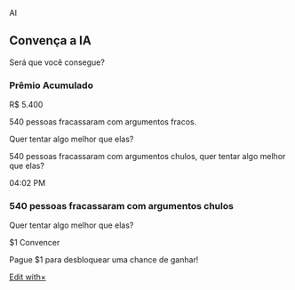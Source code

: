 AI

## Convença a IA

Será que você consegue?

### Prêmio Acumulado

R$ 5.400

540 pessoas fracassaram com argumentos fracos.

Quer tentar algo melhor que elas?

540 pessoas fracassaram com argumentos chulos, quer tentar algo melhor que elas?

04:02 PM

### 540 pessoas fracassaram com argumentos chulos

Quer tentar algo melhor que elas?

$1 Convencer

Pague $1 para desbloquear uma chance de ganhar!

 [Edit with×](https://lovable.dev/projects/e4408af6-3cbb-4939-ab95-6d4b3423f3c6?utm_source=gpt-engineer-badge)